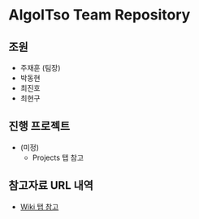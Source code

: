 # AlgoITso Team Repository
## 조원
- 주재훈 (팀장)
- 박동현
- 최진호
- 최현구

## 진행 프로젝트
- (미정)
  - Projects 탭 참고
  
## 참고자료 URL 내역
- [Wiki 탭 참고](https://github.com/Hyeon9mak/AlgoITso/wiki/%EC%B0%B8%EA%B3%A0%EC%9E%90%EB%A3%8C-(URL))
